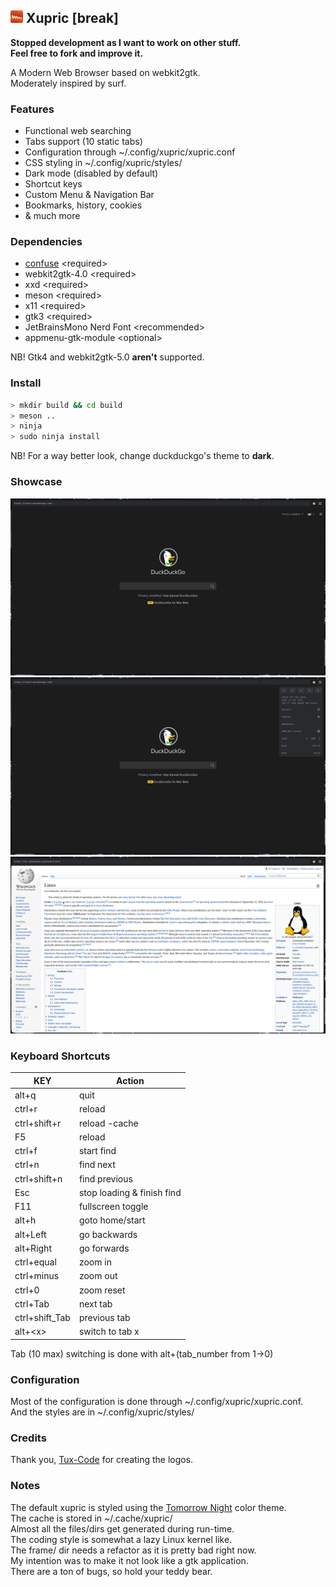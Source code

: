 ## <img src="res/xupric.png" width=20> Xupric __[break]__
__Stopped development as I want to work on other stuff.\
Feel free to fork and improve it.__

A Modern Web Browser based on webkit2gtk.\
Moderately inspired by surf.

### Features
* Functional web searching
* Tabs support (10 static tabs)
* Configuration through ~/.config/xupric/xupric.conf
* CSS styling in ~/.config/xupric/styles/
* Dark mode (disabled by default)
* Shortcut keys
* Custom Menu & Navigation Bar
* Bookmarks, history, cookies
* & much more

### Dependencies
* <a href="https://github.com/libconfuse/libconfuse">confuse</a> \<required\>
* webkit2gtk-4.0 \<required\>
* xxd \<required\>
* meson \<required\>
* x11 \<required\>
* gtk3 \<required\>
* JetBrainsMono Nerd Font \<recommended\>
* appmenu-gtk-module \<optional\>

NB! Gtk4 and webkit2gtk-5.0 __aren't__ supported.

### Install
```sh
> mkdir build && cd build
> meson ..
> ninja
> sudo ninja install
```
NB! For a way better look, change duckduckgo's theme to __dark__.

### Showcase
<img src="res/previews/xupric_start.png">
<img src="res/previews/xupric_menu.png">
<img src="res/previews/xupric_wiki.png">

### Keyboard Shortcuts
| KEY            | Action           |
| ------         | -----            |
| alt+q          | quit             |
| ctrl+r         | reload           |
| ctrl+shift+r   | reload -cache    |
| F5             | reload           |
| ctrl+f         | start find       |
| ctrl+n         | find next        |
| ctrl+shift+n   | find previous    |
| Esc            | stop loading & finish find|
| F11            | fullscreen toggle|
| alt+h          | goto home/start  |
| alt+Left       | go backwards     |
| alt+Right      | go forwards      |
| ctrl+equal     | zoom in          |
| ctrl+minus     | zoom out         |
| ctrl+0         | zoom reset       |
| ctrl+Tab       | next tab         |
| ctrl+shift_Tab | previous tab     |
| alt+\<x\>      | switch to tab x  |

Tab (10 max) switching is done with alt+(tab_number from 1->0)

### Configuration
Most of the configuration is done through ~/.config/xupric/xupric.conf.\
And the styles are in ~/.config/xupric/styles/

### Credits
Thank you, <a href="https://github.com/Tux-Code">Tux-Code</a> for creating the logos.

### Notes
The default xupric is styled using the <a href="https://github.com/ChrisKempson/Tomorrow-Theme">Tomorrow Night</a> color theme.\
The cache is stored in ~/.cache/xupric/\
Almost all the files/dirs get generated during run-time.\
The coding style is somewhat a lazy Linux kernel like.\
The frame/ dir needs a refactor as it is pretty bad right now.\
My intention was to make it not look like a gtk application.\
There are a ton of bugs, so hold your teddy bear.
